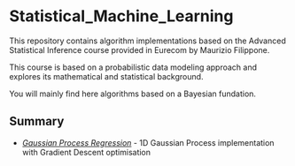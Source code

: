 # Statistical_Machine_Learning
This repository contains algorithm implementations based on the Advanced Statistical Inference course provided in Eurecom by Maurizio Filippone.

This course is based on a probabilistic data modeling approach and explores its mathematical and statistical background.

You will mainly find here algorithms based on a Bayesian fundation.

## Summary
- *[Gaussian Process Regression](https://github.com/Hbarbaroux/Statistical_Machine_Learning/tree/master/Gaussian_Process_Regression)* - 1D Gaussian Process implementation with Gradient Descent optimisation
